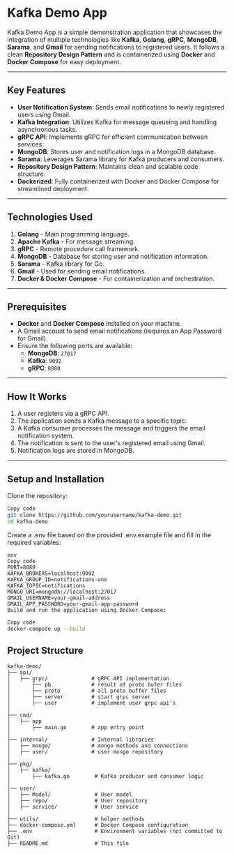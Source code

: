# Kafka Demo App

Kafka Demo App is a simple demonstration application that showcases the integration of multiple technologies like **Kafka**, **Golang**, **gRPC**, **MongoDB**, **Sarama**, and **Gmail** for sending notifications to registered users. It follows a clean **Repository Design Pattern** and is containerized using **Docker** and **Docker Compose** for easy deployment.

---

## Key Features

- **User Notification System**: Sends email notifications to newly registered users using Gmail.
- **Kafka Integration**: Utilizes Kafka for message queueing and handling asynchronous tasks.
- **gRPC API**: Implements gRPC for efficient communication between services.
- **MongoDB**: Stores user and notification logs in a MongoDB database.
- **Sarama**: Leverages Sarama library for Kafka producers and consumers.
- **Repository Design Pattern**: Maintains clean and scalable code structure.
- **Dockerized**: Fully containerized with Docker and Docker Compose for streamlined deployment.

---

## Technologies Used

1. **Golang** - Main programming language.
2. **Apache Kafka** - For message streaming.
3. **gRPC** - Remote procedure call framework.
4. **MongoDB** - Database for storing user and notification information.
5. **Sarama** - Kafka library for Go.
6. **Gmail** - Used for sending email notifications.
7. **Docker & Docker Compose** - For containerization and orchestration.

---

## Prerequisites

- **Docker** and **Docker Compose** installed on your machine.
- A Gmail account to send email notifications (requires an App Password for Gmail).
- Ensure the following ports are available:
  - **MongoDB**: `27017`
  - **Kafka**: `9092`
  - **gRPC**: `8080`

---

## How It Works

1. A user registers via a gRPC API.
2. The application sends a Kafka message to a specific topic.
3. A Kafka consumer processes the message and triggers the email notification system.
4. The notification is sent to the user's registered email using Gmail.
5. Notification logs are stored in MongoDB.

---

## Setup and Installation
Clone the repository:

```bash
Copy code
git clone https://github.com/yourusername/kafka-demo.git
cd kafka-demo
```
Create a .env file based on the provided .env.example file and fill in the required variables:
```
env
Copy code
PORT=8080
KAFKA_BROKERS=localhost:9092
KAFKA_GROUP_ID=notifications-one
KAFKA_TOPIC=notifications
MONGO_URI=mongodb://localhost:27017
GMAIL_USERNAME=your-gmail-address
GMAIL_APP_PASSWORD=your-gmail-app-password
Build and run the application using Docker Compose:
```
```bash
Copy code
docker-compose up --build
```

## Project Structure

```plaintext
kafka-demo/
├── api/             
│   ├── grpc/              # gRPC API implementation
│       ├── pb             # result of proto bufer files
│       ├── proto          # all proto buffer files
│       ├── server         # start grpc server
│       ├── user           # implement user grpc api's
│ 
├── cmd/    
│   ├── app           
│       ├── main.go        # app entry point
│
├── internal/              # Internal libraries
│   ├── mongo/             # mongo methods and connections
│   ├── user/              # user mongo repository
│
├── pkg/
│   ├── kafka/         
│       ├── kafka.go        # Kafka producer and consumer logic
│
│── user/          
│   ├── Model/              # User model
│   ├── repo/               # User repository
│   ├── service/            # User service
│
├── utils/                  # helper methods
├── docker-compose.yml      # Docker Compose configuration
├── .env                    # Environment variables (not committed to Git)
├── README.md               # This file

